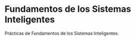 # Fundamentos de los Sistemas Inteligentes
Prácticas de Fundamentos de los Sistemas Inteligentes.


